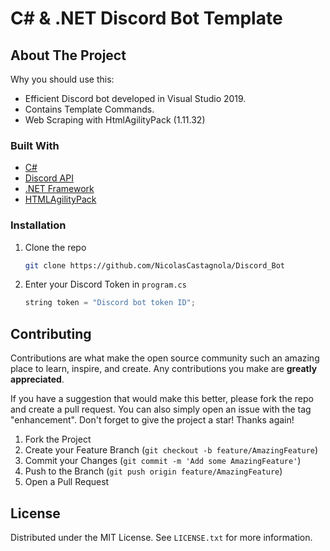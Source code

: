 <div style="text-align:center">

<!--[![Contributors][contributors-shield]][contributors-url]-->
<!--[![Forks][forks-shield]][forks-url]-->
<!--[![Stargazers][stars-shield]][stars-url]-->
<!--[![Issues][issues-shield]][issues-url]-->
<!--[![MIT License][license-shield]][license-url]-->
</div>

# C# & .NET Discord Bot Template
<!-- ABOUT THE PROJECT -->
## About The Project



Why you should use this:
* Efficient Discord bot developed in Visual Studio 2019. 
* Contains Template Commands.
* Web Scraping with HtmlAgilityPack (1.11.32) 


### Built With

* [C#](https://docs.microsoft.com/en-us/dotnet/csharp/)
* [Discord API](https://discord.com/developers/docs/intro)
* [.NET Framework](https://dotnet.microsoft.com/en-us/download/dotnet-framework)
* [HTMLAgilityPack](https://html-agility-pack.net/)

### Installation

1. Clone the repo
   ```sh
   git clone https://github.com/NicolasCastagnola/Discord_Bot
   ```
2. Enter your Discord Token in `program.cs`
   ```js
   string token = "Discord bot token ID";
   ```

<!-- CONTRIBUTING -->
## Contributing

Contributions are what make the open source community such an amazing place to learn, inspire, and create. Any contributions you make are **greatly appreciated**.

If you have a suggestion that would make this better, please fork the repo and create a pull request. You can also simply open an issue with the tag "enhancement".
Don't forget to give the project a star! Thanks again!

1. Fork the Project
2. Create your Feature Branch (`git checkout -b feature/AmazingFeature`)
3. Commit your Changes (`git commit -m 'Add some AmazingFeature'`)
4. Push to the Branch (`git push origin feature/AmazingFeature`)
5. Open a Pull Request


<!-- LICENSE -->
## License

Distributed under the MIT License. See `LICENSE.txt` for more information.


<!-- MARKDOWN LINKS & IMAGES -->
<!-- https://www.markdownguide.org/basic-syntax/#reference-style-links -->
<!--[contributors-shield]: https://img.shields.io/github/contributors/othneildrew/Best-README-Template.svg?style=for-the-badge-->
<!--[contributors-url]: https://github.com/NicolasCastagnola/Discord_Bot/graphs/contributors-->
<!--[forks-shield]: https://img.shields.io/github/forks/othneildrew/Best-README-Template.svg?style=for-the-badge-->
<!--[forks-url]: https://github.com/NicolasCastagnola/Discord_Bot/network/members-->
<!--[stars-shield]: https://img.shields.io/github/stars/othneildrew/Best-README-Template.svg?style=for-the-badge-->
<!--[stars-url]: https://github.com/NicolasCastagnola/Discord_Bot/stargazers-->
<!--[issues-shield]: https://img.shields.io/github/issues/othneildrew/Best-README-Template.svg?style=for-the-badge-->
<!--[issues-url]: https://github.com/NicolasCastagnola/Discord_Bot/issues-->
<!--[license-shield]: https://img.shields.io/github/license/othneildrew/Best-README-Template.svg?style=for-the-badge-->
<!--[license-url]: https://github.com/NicolasCastagnola/Discord_Bot/blob/main/LICENSE -->

